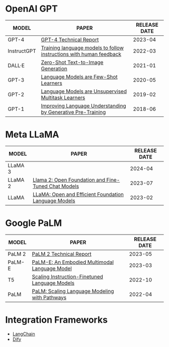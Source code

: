 # OpenAI GPT

| MODEL         | PAPER            | RELEASE DATE  |
| ------------- |-----------|-----------|
| GPT-4 | [GPT-4 Technical Report](https://arxiv.org/abs/2303.08774) |  2023-04 |
| InstructGPT | [Training language models to follow instructions with human feedback](https://arxiv.org/pdf/2203.02155.pdf) | 2022-03 |
| DALL·E | [Zero-Shot Text-to-Image Generation](https://arxiv.org/pdf/2102.12092) | 2021-01 |
| GPT-3 | [Language Models are Few-Shot Learners](https://papers.nips.cc/paper/2020/file/1457c0d6bfcb4967418bfb8ac142f64a-Paper.pdf) |  2020-05 |
| GPT-2 |  [Language Models are Unsupervised Multitask Learners](https://d4mucfpksywv.cloudfront.net/better-language-models/language_models_are_unsupervised_multitask_learners.pdf) |  2019-02 |
| GPT-1 |  [Improving Language Understanding by Generative Pre-Training](https://www.cs.ubc.ca/~amuham01/LING530/papers/radford2018improving.pdf) | 2018-06 |

# Meta LLaMA

| MODEL         | PAPER                | RELEASE DATE  |
| ------------- |-----------|-----------|
| LLaMA 3 |  | 2024-04 |
| LLaMA 2 | [Llama 2: Open Foundation and Fine-Tuned Chat Models](https://arxiv.org/pdf/2307.09288) | 2023-07 |
| LLaMA | [LLaMA: Open and Efficient Foundation Language Models](https://arxiv.org/pdf/2302.13971) | 2023-02 |

# Google PaLM

| MODEL         | PAPER                | RELEASE DATE  |
| ------------- |-----------|-----------|
| PaLM 2 | [PaLM 2 Technical Report](https://ai.google/static/documents/palm2techreport.pdf) | 2023-05 |
| PaLM-E | [PaLM-E: An Embodied Multimodal Language Model](https://palm-e.github.io/assets/palm-e.pdf) | 2023-03 |
| T5 | [Scaling Instruction-Finetuned Language Models](https://arxiv.org/pdf/2210.11416) | 2022-10 |
| PaLM | [PaLM: Scaling Language Modeling with Pathways](https://arxiv.org/pdf/2204.02311) | 2022-04 |

# Integration Frameworks

* [LangChain](https://github.com/langchain-ai/langchain)
* [Dify](https://github.com/langgenius/dify)
